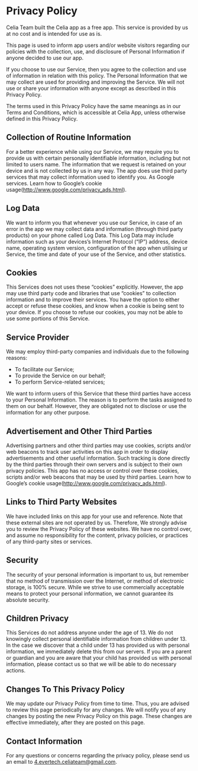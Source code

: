 # Privacy Policy

Celia Team built the Celia app as a free app. This service is provided by us at no cost and is intended for use as is.

This page is used to inform app users and/or website visitors regarding our policies with the collection, use, and disclosure of Personal Information if anyone decided to use our app.

If you choose to use our Service, then you agree to the collection and use of information in relation with this policy. The Personal Information that we may collect are used for providing and improving the Service. We will not use or share your information with anyone except as described in this Privacy Policy.

The terms used in this Privacy Policy have the same meanings as in our Terms and Conditions, which is accessible at Celia App, unless otherwise defined in this Privacy Policy.


## Collection of Routine Information

For a better experience while using our Service, we may require you to provide us with certain personally identifiable information, including but not limited to users name. The information that we request is retained on your device and is not collected by us in any way.
The app does use third party services that may collect information used to identify you. As Google services. Learn how to Google’s cookie usage(http://www.google.com/privacy_ads.html).

## Log Data

We want to inform you that whenever you use our Service, in case of an error in the app we may collect data and information (through third party products) on your phone called Log Data. This Log Data may include information such as your devices’s Internet Protocol (“IP”) address, device name, operating system version, configuration of the app when utilising ur Service, the time and date of your use of the Service, and other statistics.

## Cookies

This Services does not uses these “cookies” explicitly. However, the app may use third party code and libraries that use “cookies” to collection information and to improve their services. You have the option to either accept or refuse these cookies, and know when a cookie is being sent to your device. If you choose to refuse our cookies, you may not be able to use some portions of this Service.

## Service Provider

We may employ third-party companies and individuals due to the following reasons:

 - To facilitate our Service;
 - To provide the Service on our behalf;
 - To perform Service-related services;
   
We want to inform users of this Service that these third parties have access to your Personal Information. The reason is to perform the tasks assigned to them on our behalf. However, they are obligated not to disclose or use the information for any other purpose.

## Advertisement and Other Third Parties

Advertising partners and other third parties may use cookies, scripts and/or web beacons to track user activities on this app in order to display advertisements and other useful information. Such tracking is done directly by the third parties through their own servers and is subject to their own privacy policies. This app has no access or control over these cookies, scripts and/or web beacons that may be used by third parties. Learn how to Google’s cookie usage(http://www.google.com/privacy_ads.html).


## Links to Third Party Websites

We have included links on this app for your use and reference. Note that these external sites are not operated by us. Therefore, We strongly advise you to review the Privacy Policy of these websites. We have no control over, and assume no responsibility for the content, privacy policies, or practices of any third-party sites or services.


## Security

The security of your personal information is important to us, but remember that no method of transmission over the Internet, or method of electronic storage, is 100% secure. While we strive to use commercially acceptable means to protect your personal information, we cannot guarantee its absolute security.

## Children Privacy

This Services do not address anyone under the age of 13. We do not knowingly collect personal identifiable information from children under 13. In the case we discover that a child under 13 has provided us with personal information, we immediately delete this from our servers. If you are a parent or guardian and you are aware that your child has provided us with personal information, please contact us so that we will be able to do necessary actions.

## Changes To This Privacy Policy

We may update our Privacy Policy from time to time. Thus, you are advised to review this page periodically for any changes. We will notify you of any changes by posting the new Privacy Policy on this page. These changes are effective immediately, after they are posted on this page.


## Contact Information

For any questions or concerns regarding the privacy policy, please send us an email to 4.evertech.celiateam@gmail.com.
